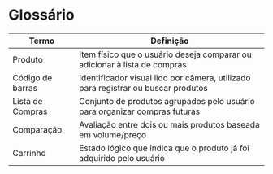 # Glossário

| Termo | Definição |
| ----- | ----- |
| Produto | Item físico que o usuário deseja comparar ou adicionar à lista de compras |
| Código de barras | Identificador visual lido por câmera, utilizado para registrar ou buscar produtos |
| Lista de Compras | Conjunto de produtos agrupados pelo usuário para organizar compras futuras |
| Comparação | Avaliação entre dois ou mais produtos baseada em volume/preço |
| Carrinho | Estado lógico que indica que o produto já foi adquirido pelo usuário |